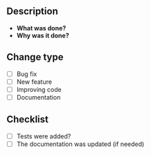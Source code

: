 ## Description

- **What was done?**
- **Why was it done?** 

## Change type

- [ ] Bug fix
- [ ] New feature
- [ ] Improving code
- [ ] Documentation

## Checklist

- [ ] Tests were added?
- [ ] The documentation was updated (if needed)